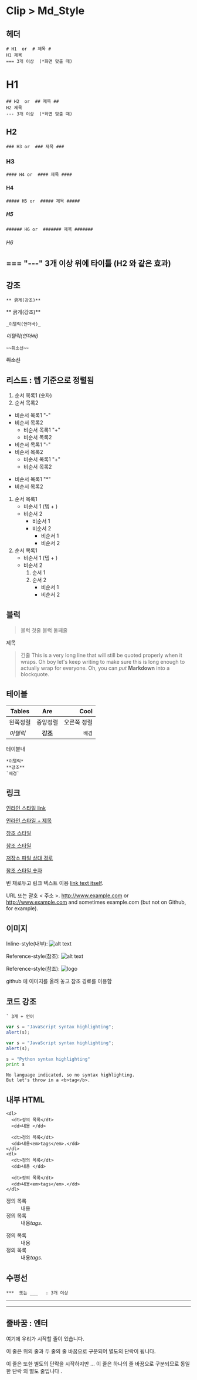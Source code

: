 # Clip > Md_Style

## 헤더  
```
# H1  or  # 제목 # 
H1 제목
=== 3개 이상  (*화면 맞출 때)
```  
# H1

```
## H2  or  ## 제목 ##  
H2 제목
--- 3개 이상  (*화면 맞출 때)
```  
## H2 ##

```
### H3 or  ### 제목 ###
``` 
### H3

```
#### H4 or  #### 제목 ####
``` 
#### H4

```
##### H5 or  ##### 제목 #####
``` 
##### H5

```
###### H6 or  ####### 제목 #######
``` 
###### H6


===
"---" 3개 이상 위에 타이틀 (H2 와 같은 효과)
---

## 강조 ##
```
** 굵게(강조)**
```
** 굵게(강조)**

```
_이텔릭(언더바)_
```
_이텔릭(언더바)_

```
~~취소선~~
```
~~취소선~~

## 리스트 : 텝 기준으로 정렬됨
1. 순서 목록1 (숫자)
2. 순서 목록2 

- 비순서 목록1  "-"
- 비순서 목록2
    + 비순서 목록1 "+"
    + 비순서 목록2
- 비순서 목록1  "-"
- 비순서 목록2
    - 비순서 목록1 "+"
    - 비순서 목록2

* 비순서 목록1 "*"
* 비순서 목록2

1. 순서 목록1
    + 비순서 1 (텝 + )
    + 비순서 2
        - 비순서 1
        - 비순서 2
            * 비순서 1
            * 비순서 2
2. 순서 목록1
    - 비순서 1 (텝 + )
    - 비순서 2
        1. 순서 1
        2. 순서 2
            + 비순서 1
            + 비순서 2

## 블럭

> 블럭 첫줄
> 블럭 둘째줄

제목

> 긴줄 This is a very long line that will still be quoted properly when 
it wraps. Oh boy let's keep writing to make sure this is long enough to actually wrap for everyone. Oh, you can *put* **Markdown** into a blockquote. 


## 테이블
| Tables        | Are           | Cool  |
| ------------- |:-------------:| -----:|
| 왼쪽정렬          | 중앙정렬      | 오른쪽 정렬 |
| *이텔릭*         | **강조**     |   `배경` |

테이블내
```
*이텔릭*   
**강조** 
`배경`
```

## 링크
[인라인 스타일 link](https://www.google.com)

[인라인 스타일 + 제목](https://www.google.com "Google's Homepage")

[참조 스타일][Arbitrary case-insensitive reference text]

[참조 스타일][Arbitrary]

[저장소 파일 상대 경로](../blob/master/LICENSE)

[참조 스타일 숫자][1]

빈 채로두고 링크 텍스트 이용  [link text itself].

URL 또는 괄호 <  주소 >. 
http://www.example.com or <http://www.example.com> and sometimes 
example.com (but not on Github, for example).


[arbitrary case-insensitive reference text]: https://www.mozilla.org
[arbitrary]: https://www.mozilla2.org
[1]: http://slashdot.org
[link text itself]: http://www.reddit.com


## 이미지

Inline-style(내부): 
![alt text](https://github.com/adam-p/markdown-here/raw/master/src/common/images/icon48.png "마우스오버 텍스트1")

Reference-style(참조): 
![alt text][logo]

Reference-style(참조): 
![logo]

[logo]: https://github.com/adam-p/markdown-here/raw/master/src/common/images/icon48.png "L마우스오버 텍스트2"

github 에 이미지를 올려 놓고 참조 경로를 이용함

## 코드 강조
```
` 3개 + 언어
```

```javascript
var s = "JavaScript syntax highlighting";
alert(s);
```

```javascript
var s = "JavaScript syntax highlighting";
alert(s);
```

```python
s = "Python syntax highlighting"
print s
```
 
```
No language indicated, so no syntax highlighting. 
But let's throw in a <b>tag</b>.
```


## 내부 HTML
```
<dl>
  <dt>정의 목록</dt>
  <dd>내용 </dd>

  <dt>정의 목록</dt>
  <dd>내용<em>tags</em>.</dd>
</dl>
<dl>
  <dt>정의 목록</dt>
  <dd>내용 </dd>

  <dt>정의 목록</dt>
  <dd>내용<em>tags</em>.</dd>
</dl>
```
<dl>
  <dt>정의 목록</dt>
  <dd>내용 </dd>

  <dt>정의 목록</dt>
  <dd>내용<em>tags</em>.</dd>
</dl>
<dl>
  <dt>정의 목록</dt>
  <dd>내용 </dd>

  <dt>정의 목록</dt>
  <dd>내용<em>tags</em>.</dd>
</dl>

## 수평선 ##
```
***  또는 ___   : 3개 이상
```
***
___



## 줄바꿈 : 엔터
여기에 우리가 시작할 줄이 있습니다.

이 줄은 위의 줄과 두 줄의 줄 바꿈으로 구분되어 별도의 단락이 됩니다.

이 줄은 또한 별도의 단락을 시작하지만 ... 
이 줄은 하나의 줄 바꿈으로 구분되므로 동일한 단락 의 별도 줄입니다 .
